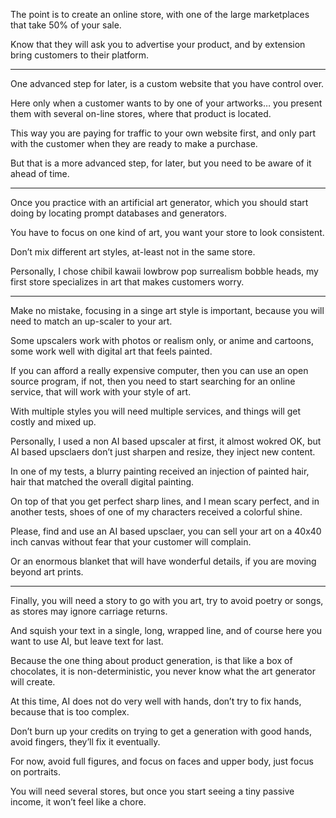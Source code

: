The point is to create an online store,
with one of the large marketplaces that take 50% of your sale.

Know that they will ask you to advertise your product,
and by extension bring customers to their platform.

---

One advanced step for later,
is a custom website that you have control over.

Here only when a customer wants to by one of your artworks…
you present them with several on-line stores, where that product is located.

This way you are paying for traffic to your own website first,
and only part with the customer when they are ready to make a purchase.

But that is a more advanced step, for later,
but you need to be aware of it ahead of time.

---

Once you practice with an artificial art generator,
which you should start doing by locating prompt databases and generators.

You have to focus on one kind of art,
you want your store to look consistent.

Don’t mix different art styles,
at-least not in the same store.

Personally, I chose chibil kawaii lowbrow pop surrealism bobble heads,
my first store specializes in art that makes customers worry.

---

Make no mistake, focusing in a singe art style is important,
because you will need to match an up-scaler to your art.

Some upscalers work with photos or realism only,
or anime and cartoons, some work well with digital art that feels painted.

If you can afford a really expensive computer, then you can use an open source program,
if not, then you need to start searching for an online service, that will work with your style of art.

With multiple styles you will need multiple services,
and things will get costly and mixed up.

Personally, I used a non AI based upscaler at first, it almost wokred OK,
but AI based upsclaers don’t just sharpen and resize, they inject new content.

In one of my tests, a blurry painting received an injection of painted hair,
hair that matched the overall digital painting.

On top of that you get perfect sharp lines, and I mean scary perfect,
and in another tests, shoes of one of my characters received a colorful shine.

Please, find and use an AI based upsclaer,
you can sell your art on a 40x40 inch canvas without fear that your customer will complain.

Or an enormous blanket that will have wonderful details,
if you are moving beyond art prints.

---

Finally, you will need a story to go with you art,
try to avoid poetry or songs, as stores may ignore carriage returns.

And squish your text in a single, long, wrapped line,
and of course here you want to use AI, but leave text for last.

Because the one thing about product generation,
is that like a box of chocolates, it is non-deterministic, you never know what the art generator will create.

At this time, AI does not do very well with hands,
don’t try to fix hands, because that is too complex.

Don’t burn up your credits on trying to get a generation with good hands,
avoid fingers, they’ll fix it eventually.

For now, avoid full figures, and focus on faces and upper body,
just focus on portraits.

You will need several stores, but once you start seeing a tiny passive income,
it won’t feel like a chore.
